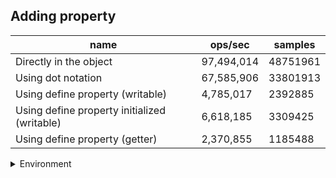 ## Adding property

|name|ops/sec|samples|
|-|-|-|
|Directly in the object|97,494,014|48751961|
|Using dot notation|67,585,906|33801913|
|Using define property (writable)|4,785,017|2392885|
|Using define property initialized (writable)|6,618,185|3309425|
|Using define property (getter)|2,370,855|1185488|


<details>
<summary>Environment</summary>

* __Machine:__ linux x64 | 4 vCPUs | 7.6GB Mem
* __Run:__ Mon Sep 30 2024 20:59:08 GMT+0000 (Coordinated Universal Time)
</details>

<!--
{"environment":{"platform":"linux","arch":"x64","cpus":4,"totalMemory":7.597888946533203},"benchmarks":[{"name":"Directly in the object","opsSec":97494014.07332578,"samples":48751961},{"name":"Using dot notation","opsSec":67585906.13767485,"samples":33801913},{"name":"Using define property (writable)","opsSec":4785017.9578676345,"samples":2392885},{"name":"Using define property initialized (writable)","opsSec":6618185.957693748,"samples":3309425},{"name":"Using define property (getter)","opsSec":2370855.3945860774,"samples":1185488}]}-->
